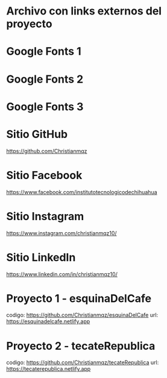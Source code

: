 # Archivo con links externos del proyecto

# Google Fonts 1
<link rel="preconnect" href="https://fonts.googleapis.com">

# Google Fonts 2
<link rel="preconnect" href="https://fonts.gstatic.com" crossorigin>

# Google Fonts 3
<link href="https://fonts.googleapis.com/css2?family=Space+Grotesk:wght@500;700&display=swap" rel="stylesheet">

# Sitio GitHub
https://github.com/Christianmqz

# Sitio Facebook
https://www.facebook.com/institutotecnologicodechihuahua

# Sitio Instagram
https://www.instagram.com/christianmqz10/

# Sitio LinkedIn
https://www.linkedin.com/in/christianmqz10/

# Proyecto 1 - esquinaDelCafe
codigo: https://github.com/Christianmqz/esquinaDelCafe
url: https://esquinadelcafe.netlify.app

# Proyecto 2 - tecateRepublica
codigo: https://github.com/Christianmqz/tecateRepublica
url: https://tecaterepublica.netlify.app